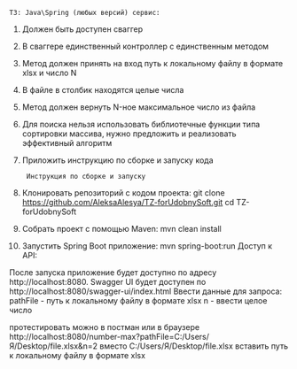     TЗ: Java\Spring (любых версий) сервис:
1. Должен быть доступен сваггер
2. В сваггере единственный контроллер с единственным методом
3. Метод должен принять на вход путь к локальному файлу в формате xlsx и число N
4. В файле в столбик находятся целые числа
5. Метод должен вернуть N-ное максимальное число из файла
6. Для поиска нельзя использовать библиотечные функции типа сортировки массива, нужно предложить и реализовать эффективный алгоритм
7. Приложить инструкцию по сборке и запуску кода


        Инструкция по сборке и запуску
1. Клонировать репозиторий с кодом проекта: 
   git clone https://github.com/AleksaAlesya/TZ-forUdobnySoft.git
   cd TZ-forUdobnySoft
2. Собрать проект с помощью Maven:
   mvn clean install
3. Запустить Spring Boot приложение:
   mvn spring-boot:run
   Доступ к API:

После запуска приложение будет доступно по адресу http://localhost:8080.
Swagger UI будет доступен по 
http://localhost:8080/swagger-ui/index.html
Ввести данные для запроса:
pathFile - путь к локальному файлу в формате xlsx
n - ввести целое число


протестировать можно в постман или в браузере
http://localhost:8080/number-max?pathFile=C:/Users/Я/Desktop/file.xlsx&n=2
вместо C:/Users/Я/Desktop/file.xlsx вставить путь к локальному файлу в формате xlsx